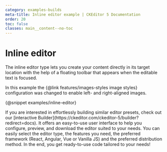 ```yaml
---
category: examples-builds
meta-title: Inline editor example | CKEditor 5 Documentation
order: 20
toc: false
classes: main__content--no-toc
---
```


# Inline editor

The inline editor type lets you create your content directly in its target location with the help of a floating toolbar that appears when the editable text is focused.

In this example the {@link features/images-styles image styles} configuration was changed to enable left- and right-aligned images.

{@snippet examples/inline-editor}

<info-box hint>
	If you are interested in effortlessly building similar editor presets, check out our [interactive Builder](https://ckeditor.com/ckeditor-5/builder?redirect=docs). It offers an easy-to-use user interface to help you configure, preview, and download the editor suited to your needs. You can easily select the editor type, the features you need, the preferred framework (React, Angular, Vue or Vanilla JS) and the preferred distribution method. In the end, you get ready-to-use code tailored to your needs!
</info-box>
